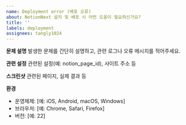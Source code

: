 ```yaml
---
name: Deployment error (배포 오류)
about: NotionNext 설치 및 배포 시 어떤 도움이 필요하신가요?
title: ''
labels: deployment
assignees: tangly1024
---
```


<!--
  !!! 중요 !!!
  이 템플릿 양식을 지켜 작성해 주세요. 그렇지 않으면 이 이슈는 닫힐 수 있습니다.
-->

**문제 설명**
발생한 문제를 간단히 설명하고, 관련 로그나 오류 메시지를 적어주세요.

**관련 설정**
관련된 설정(예: notion_page_id), 사이트 주소 등

**스크린샷**
관련된 페이지, 실제 결과 등

**환경**

- 운영체제: [예: iOS, Android, macOS, Windows]
- 브라우저: [예: Chrome, Safari, Firefox]
- 버전: [예: 22]
